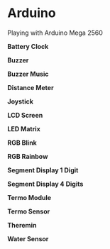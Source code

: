 # Arduino
Playing with Arduino Mega 2560



**Battery Clock**

**Buzzer**

**Buzzer Music**

**Distance Meter**

**Joystick**

**LCD Screen**

**LED Matrix**

**RGB Blink**

**RGB Rainbow**

**Segment Display 1 Digit**

**Segment Display 4 Digits**

**Termo Module**

**Termo Sensor**

**Theremin**

**Water Sensor**

